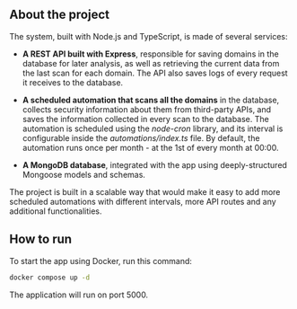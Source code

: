 ## About the project

The system, built with Node.js and TypeScript, is made of several services:

- **A REST API built with Express**, responsible for saving domains in the database for later analysis, as well as retrieving the current data from the last scan for each domain. The API also saves logs of every request it receives to the database.

- **A scheduled automation that scans all the domains** in the database, collects security information about them from third-party APIs, and saves the information collected in every scan to the database. The automation is scheduled using the _node-cron_ library, and its interval is configurable inside the _automations/index.ts_ file. By default, the automation runs once per month - at the 1st of every month at 00:00.

- **A MongoDB database**, integrated with the app using deeply-structured Mongoose models and schemas.

The project is built in a scalable way that would make it easy to add more scheduled automations with different intervals, more API routes and any additional functionalities.

## How to run

To start the app using Docker, run this command:

```bash
docker compose up -d
```

The application will run on port 5000.
